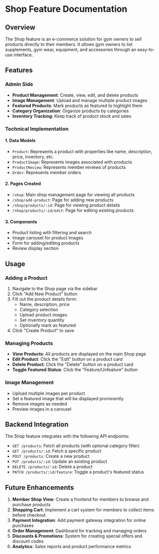 # Shop Feature Documentation

## Overview
The Shop feature is an e-commerce solution for gym owners to sell products directly to their members. It allows gym owners to list supplements, gym wear, equipment, and accessories through an easy-to-use interface.

## Features

### Admin Side
- **Product Management**: Create, view, edit, and delete products
- **Image Management**: Upload and manage multiple product images
- **Featured Products**: Mark products as featured to highlight them
- **Category Organization**: Organize products by categories
- **Inventory Tracking**: Keep track of product stock and sales

### Technical Implementation

#### 1. Data Models
- `Product`: Represents a product with properties like name, description, price, inventory, etc.
- `ProductImage`: Represents images associated with products
- `ProductReview`: Represents member reviews of products
- `Order`: Represents member orders

#### 2. Pages Created
- `/shop`: Main shop management page for viewing all products
- `/shop/add-product`: Page for adding new products
- `/shop/products/:id`: Page for viewing product details
- `/shop/products/:id/edit`: Page for editing existing products

#### 3. Components
- Product listing with filtering and search
- Image carousel for product images
- Form for adding/editing products
- Review display section

## Usage

### Adding a Product

1. Navigate to the Shop page via the sidebar
2. Click "Add New Product" button
3. Fill out the product details form:
   - Name, description, price
   - Category selection
   - Upload product images
   - Set inventory quantity
   - Optionally mark as featured
4. Click "Create Product" to save

### Managing Products

- **View Products**: All products are displayed on the main Shop page
- **Edit Product**: Click the "Edit" button on a product card
- **Delete Product**: Click the "Delete" button on a product card
- **Toggle Featured Status**: Click the "Feature/Unfeature" button

### Image Management
- Upload multiple images per product
- Set a featured image that will be displayed prominently
- Remove images as needed
- Preview images in a carousel

## Backend Integration

The Shop feature integrates with the following API endpoints:

- `GET /products`: Fetch all products (with optional category filter)
- `GET /products/:id`: Fetch a specific product
- `POST /products`: Create a new product
- `PUT /products/:id`: Update an existing product
- `DELETE /products/:id`: Delete a product
- `PATCH /products/:id/feature`: Toggle a product's featured status

## Future Enhancements

1. **Member Shop View**: Create a frontend for members to browse and purchase products
2. **Shopping Cart**: Implement a cart system for members to collect items before checkout
3. **Payment Integration**: Add payment gateway integration for online purchases
4. **Order Management**: Dashboard for tracking and managing orders
5. **Discounts & Promotions**: System for creating special offers and discount codes
6. **Analytics**: Sales reports and product performance metrics 
